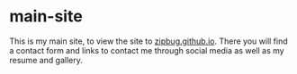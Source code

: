 # main-site

This is my main site, to view the site to [zipbug.github.io](https://zipbug.github.io/). There you will find a contact form and links to contact me through social media as well as my resume and gallery.
